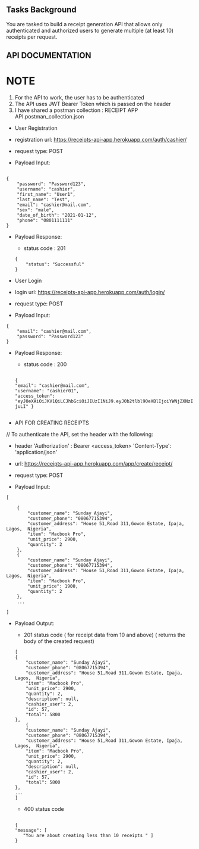 
## Tasks Background

You are tasked to build a receipt generation API that allows only authenticated and authorized users to generate multiple (at least 10) receipts per request.


## API DOCUMENTATION

# NOTE
1. For the API to work, the user has to be authenticated 
2. The API uses JWT Bearer Token which is passed on the header
3. I have shared a postman collection : RECEIPT APP API.postman_collection.json



* User Registration

- registration url: https://receipts-api-app.herokuapp.com/auth/cashier/
- request type: POST

-  Payload Input:
```

{
    "password": "Password123",
    "username": "cashier",
    "first_name": "User1",
    "last_name": "Test",
    "email": "cashier@mail.com",
    "sex": "male",
    "date_of_birth": "2021-01-12",
    "phone": "0801111111"
}
```


- Payload Response:

    - status code : 201
    ``` 
    {
        "status": "Successful"
    }
   ```
 



* User Login
- login url: https://receipts-api-app.herokuapp.com/auth/login/
- request type: POST


- Payload Input:

```
{
    "email": "cashier@mail.com",
    "password": "Password123"
}
```


- Payload Response:

     - status code : 200

    ``` 
   
  {
    "email": "cashier@mail.com",
    "username": "cashier01",
    "access_token": "eyJ0eXAiOiJKV1QiLCJhbGciOiJIUzI1NiJ9.eyJ0b2tlbl90eXBlIjoiYWNjZXNzIiwiZXhwIjoxNjI2NTEyOTM0LCJqdGkiOiJkMjAwZWViMzhkYjI0NGNhYjQ3YzY1NWI3MjZkYWQ2NyIsInVzZXJfaWQiOjJ9.39NFqfdniNWq0ayKopjsGkfEJV5a5lZ5j2QaUk-juLI" } 
```
```





* API FOR CREATING RECEIPTS

 // To authenticate the API, set the header with the following:
- header 
 'Authorization' :  Bearer <access_token>
 'Content-Type': 'application/json'


-  url: https://receipts-api-app.herokuapp.com/app/create/receipt/
- request type: POST

- Payload Input:

```
[
  
    {
        "customer_name": "Sunday Ajayi",
        "customer_phone": "08067715394",
        "customer_address": "House 51,Road 311,Gowon Estate, Ipaja, Lagos,  Nigeria",
        "item": "Macbook Pro",
        "unit_price": 2900,
        "quantity": 2
    },
    {
        "customer_name": "Sunday Ajayi",
        "customer_phone": "08067715394",
        "customer_address": "House 51,Road 311,Gowon Estate, Ipaja, Lagos,  Nigeria",
        "item": "Macbook Pro",
        "unit_price": 1900,
        "quantity": 2
    },
    ...
    
]

```


- Payload Output:

    - 201 status code  ( for receipt data from 10 and above)
      ( returns the body of the created request)
    
    ```
    [
    {
        "customer_name": "Sunday Ajayi",
        "customer_phone": "08067715394",
        "customer_address": "House 51,Road 311,Gowon Estate, Ipaja, Lagos,  Nigeria",
        "item": "Macbook Pro",
        "unit_price": 2900,
        "quantity": 2,
        "description": null,
        "cashier_user": 2,
        "id": 57,
        "total": 5800
    },
        {
        "customer_name": "Sunday Ajayi",
        "customer_phone": "08067715394",
        "customer_address": "House 51,Road 311,Gowon Estate, Ipaja, Lagos,  Nigeria",
        "item": "Macbook Pro",
        "unit_price": 2900,
        "quantity": 2,
        "description": null,
        "cashier_user": 2,
        "id": 57,
        "total": 5800
    },
    ...
    ]
     ```
     


    - 400 status code 

     ```

    {
    "message": [
        "You are about creating less than 10 receipts " ]   
   }
```



     

